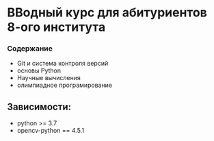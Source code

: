 # ВВодный курс для абитуриентов 8-ого института

### Содержание
- Git и система контроля версий
- основы Python
- Научные вычисления
- олимпиадное програмирование

## Зависимости:
- python >= 3.7
- opencv-python == 4.5.1